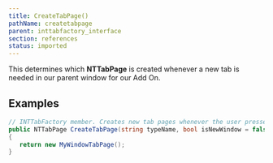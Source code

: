 ```yaml
---
title: CreateTabPage()
pathName: createtabpage
parent: inttabfactory_interface
section: references
status: imported
---
```


This determines which **NTTabPage** is created whenever a new tab is needed in our parent window for our Add On.

## Examples

```csharp
// INTTabFactory member. Creates new tab pages whenever the user presses the + button
public NTTabPage CreateTabPage(string typeName, bool isNewWindow = false)
{
   return new MyWindowTabPage();
}
```
